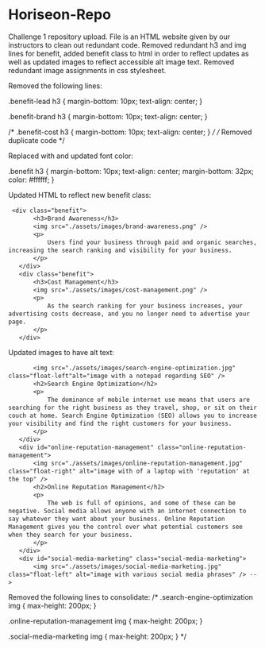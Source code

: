# Horiseon-Repo
Challenge 1 repository upload.
File is an HTML website given by our instructors to clean out redundant code. 
Removed redundant h3 and img lines for benefit, added benefit class to html in order to reflect updates as well as updated images to reflect accessible alt image text. Removed redundant image assignments in css stylesheet.

Removed the following lines:

.benefit-lead h3 {
   margin-bottom: 10px;
   text-align: center;
}
 
.benefit-brand h3 {
   margin-bottom: 10px;
   text-align: center;
}
 
/* .benefit-cost h3 {
   margin-bottom: 10px;
   text-align: center;
} */
/* Removed duplicate code */

Replaced with and updated font color: 

.benefit h3 {
   margin-bottom: 10px;
   text-align: center;
   margin-bottom: 32px;
   color: #ffffff; 
}

Updated HTML to reflect new benefit class:

     <div class="benefit">
           <h3>Brand Awareness</h3>
           <img src="./assets/images/brand-awareness.png" />
           <p>
               Users find your business through paid and organic searches, increasing the search ranking and visibility for your business.
           </p>
       </div>
       <div class="benefit">
           <h3>Cost Management</h3>
           <img src="./assets/images/cost-management.png" />
           <p>
               As the search ranking for your business increases, your advertising costs decrease, and you no longer need to advertise your page.
           </p>
       </div>

Updated images to have alt text:

           <img src="./assets/images/search-engine-optimization.jpg" class="float-left"alt="image with a notepad regarding SEO" />
           <h2>Search Engine Optimization</h2>
           <p>
               The dominance of mobile internet use means that users are searching for the right business as they travel, shop, or sit on their couch at home. Search Engine Optimization (SEO) allows you to increase your visibility and find the right customers for your business.
           </p>
       </div>
       <div id="online-reputation-management" class="online-reputation-management">
           <img src="./assets/images/online-reputation-management.jpg" class="float-right" alt="image with of a laptop with 'reputation' at the top" />
           <h2>Online Reputation Management</h2>
           <p>
               The web is full of opinions, and some of these can be negative. Social media allows anyone with an internet connection to say whatever they want about your business. Online Reputation Management gives you the control over what potential customers see when they search for your business.
           </p>
       </div>
       <div id="social-media-marketing" class="social-media-marketing">
           <img src="./assets/images/social-media-marketing.jpg" class="float-left" alt="image with various social media phrases" /> -->

Removed the following lines to consolidate:
/* 
.search-engine-optimization img {
    max-height: 200px;
}

.online-reputation-management img {
    max-height: 200px;
}

.social-media-marketing img {
    max-height: 200px;
} */
